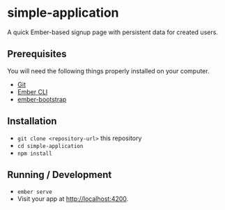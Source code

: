 # simple-application

A quick Ember-based signup page with persistent data for created users.

## Prerequisites

You will need the following things properly installed on your computer.

* [Git](https://git-scm.com/)
* [Ember CLI](https://ember-cli.com/)
* [ember-bootstrap](http://www.ember-bootstrap.com/)

## Installation

* `git clone <repository-url>` this repository
* `cd simple-application`
* `npm install`

## Running / Development

* `ember serve`
* Visit your app at [http://localhost:4200](http://localhost:4200).

